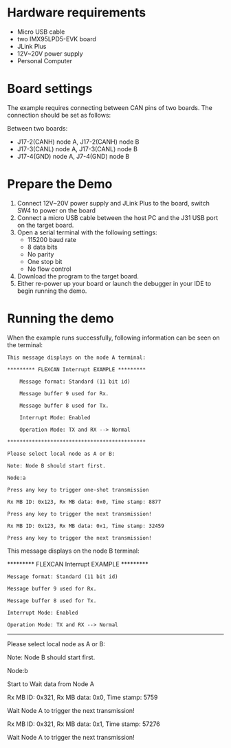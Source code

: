 Hardware requirements
=====================
- Micro USB cable
- two IMX95LPD5-EVK board
- JLink Plus
- 12V~20V power supply
- Personal Computer

Board settings
==============
The example requires connecting between CAN pins of two boards.
The connection should be set as follows:

Between two boards:
- J17-2(CANH) node A, J17-2(CANH) node B
- J17-3(CANL) node A, J17-3(CANL) node B
- J17-4(GND) node A, J7-4(GND) node B

Prepare the Demo
================
1.  Connect 12V~20V power supply and JLink Plus to the board, switch SW4 to power on the board
2.  Connect a micro USB cable between the host PC and the J31 USB port on the target board.
3.  Open a serial terminal with the following settings:
    - 115200 baud rate
    - 8 data bits
    - No parity
    - One stop bit
    - No flow control
4.  Download the program to the target board.
5.  Either re-power up your board or launch the debugger in your IDE to begin running the demo.

Running the demo
================
When the example runs successfully, following information can be seen on the terminal:

~~~~~~~~~~~~~~~~~~~~~
This message displays on the node A terminal:

********* FLEXCAN Interrupt EXAMPLE *********

    Message format: Standard (11 bit id)

    Message buffer 9 used for Rx.

    Message buffer 8 used for Tx.

    Interrupt Mode: Enabled

    Operation Mode: TX and RX --> Normal

*********************************************

Please select local node as A or B:

Note: Node B should start first.

Node:a

Press any key to trigger one-shot transmission

Rx MB ID: 0x123, Rx MB data: 0x0, Time stamp: 8877

Press any key to trigger the next transmission!

Rx MB ID: 0x123, Rx MB data: 0x1, Time stamp: 32459

Press any key to trigger the next transmission!
~~~~~~~~~~~~~~~~~~~~~

This message displays on the node B terminal:

********* FLEXCAN Interrupt EXAMPLE *********

    Message format: Standard (11 bit id)

    Message buffer 9 used for Rx.

    Message buffer 8 used for Tx.

    Interrupt Mode: Enabled

    Operation Mode: TX and RX --> Normal

*********************************************

Please select local node as A or B:

Note: Node B should start first.

Node:b

Start to Wait data from Node A

Rx MB ID: 0x321, Rx MB data: 0x0, Time stamp: 5759

Wait Node A to trigger the next transmission!

Rx MB ID: 0x321, Rx MB data: 0x1, Time stamp: 57276

Wait Node A to trigger the next transmission!
~~~~~~~~~~~~~~~~~~~~~

